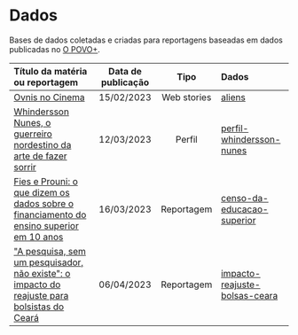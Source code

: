 # Dados

Bases de dados coletadas e criadas para reportagens baseadas em dados publicadas no [O POVO+](https://mais.opovo.com.br/home).


| Título da matéria ou reportagem| Data de publicação | Tipo | Dados |
| :-------- | :--------: | :--------: | :-------- |
| [Ovnis no Cinema](https://mais.opovo.com.br/web-stories/ovnis-nos-cinemas/2023/02/15/ovnis-nos-cinemas.html)     | 15/02/2023     | Web stories     | [aliens](https://github.com/opovomais/aliens)     |
| [Whindersson Nunes, o guerreiro nordestino da arte de fazer sorrir](https://mais.opovo.com.br/reportagens-especiais/serie-perfis/2023/03/12/whindersson-nunes-o-guerreiro-nordestino-da-arte-de-fazer-sorrir.html) | 12/03/2023 | Perfil | [perfil-whindersson-nunes](https://github.com/opovomais/perfil-whindersson-nunes) |
| [Fies e Prouni: o que dizem os dados sobre o financiamento do ensino superior em 10 anos](https://mais.opovo.com.br/reportagens-especiais/ensino-superior-acesso-ceara/2023/03/16/fies-e-prouni-o-que-dizem-os-dados-sobre-o-financiamento-do-ensino-superior-em-10-anos.html) | 16/03/2023 | Reportagem | [censo-da-educacao-superior](https://github.com/opovomais/censo-da-educacao-superior) |
| ["A pesquisa, sem um pesquisador, não existe": o impacto do reajuste para bolsistas do Ceará](https://mais.opovo.com.br/reportagens-especiais/2023/04/06/a-pesquisa-sem-um-pesquisador-nao-existe-o-impacto-do-reajuste-para-bolsistas-do-ceara.html) | 06/04/2023 | Reportagem | [impacto-reajuste-bolsas-ceara](https://github.com/opovomais/impacto-reajuste-bolsas-ceara) |
